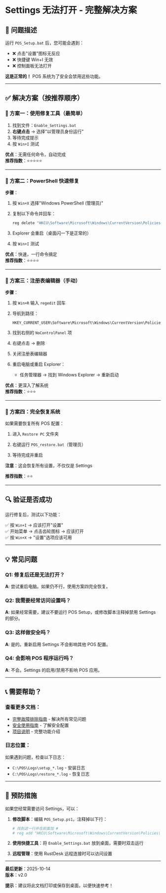# Settings 无法打开 - 完整解决方案

## 📌 问题描述

运行 `POS_Setup.bat` 后，您可能会遇到：
- ❌ 点击"设置"图标无反应
- ❌ 快捷键 Win+I 无效
- ❌ 控制面板无法打开

**这是正常的！** POS 系统为了安全会禁用这些功能。

---

## ✅ 解决方案（按推荐顺序）

### 🥇 方案一：使用修复工具（最简单）

1. 找到文件：`Enable_Settings.bat`
2. **右键点击** → 选择"以管理员身份运行"
3. 等待完成提示
4. 按 `Win+I` 测试

**优点**：无需任何命令，自动完成  
**推荐指数**：⭐⭐⭐⭐⭐

---

### 🥈 方案二：PowerShell 快速修复

**步骤**：

1. 按 `Win+X` 选择"Windows PowerShell (管理员)"
   
2. 复制以下命令并回车：
   ```powershell
   reg delete "HKCU\Software\Microsoft\Windows\CurrentVersion\Policies\Explorer" /v NoControlPanel /f; Stop-Process -Name explorer -Force; Start-Process explorer
   ```

3. Explorer 会重启（桌面闪一下是正常的）

4. 按 `Win+I` 测试

**优点**：快速，一行命令搞定  
**推荐指数**：⭐⭐⭐⭐

---

### 🥉 方案三：注册表编辑器（手动）

**步骤**：

1. 按 `Win+R` 输入 `regedit` 回车

2. 导航到路径：
   ```
   HKEY_CURRENT_USER\Software\Microsoft\Windows\CurrentVersion\Policies\Explorer
   ```

3. 找到右侧的 `NoControlPanel` 项

4. 右键点击 → 删除

5. 关闭注册表编辑器

6. 重启电脑或重启 Explorer：
   - 任务管理器 → 找到 Windows Explorer → 重新启动

**优点**：更深入了解系统  
**推荐指数**：⭐⭐⭐

---

### 🔄 方案四：完全恢复系统

如果需要恢复所有 POS 配置：

1. 进入 `Restore PC` 文件夹

2. 右键运行 `POS_restore.bat`（管理员）

3. 等待完成并重启

**注意**：这会恢复所有设置，不仅仅是 Settings

**推荐指数**：⭐⭐

---

## 🔍 验证是否成功

运行修复后，测试以下功能：

✅ 按 `Win+I` → 应该打开"设置"  
✅ 开始菜单 → 点击齿轮图标 → 应该打开  
✅ 按 `Win+X` → "设置"选项应该可用  

---

## 💡 常见问题

### Q1: 修复后还是无法打开？
**A**: 尝试重启电脑。如果仍不行，使用方案四完全恢复。

### Q2: 我需要经常访问设置吗？
**A**: 如果经常需要，建议不要运行 POS Setup，或修改脚本注释掉禁用 Settings 的部分。

### Q3: 这样做安全吗？
**A**: 是的。重新启用 Settings 不会影响其他 POS 配置。

### Q4: 会影响 POS 程序运行吗？
**A**: 不会。Settings 的启用/禁用不影响 POS 应用。

---

## 📞 需要帮助？

### 查看更多文档：
- [完整故障排除指南](TROUBLESHOOTING.md) - 解决所有常见问题
- [安全使用指南](SECURITY_GUIDE.md) - 了解安全配置
- [项目说明](README.md) - 完整功能介绍

### 日志位置：
如果遇到问题，检查以下日志：
- `C:\POS\Logs\setup_*.log` - 安装日志
- `C:\POS\Logs\restore_*.log` - 恢复日志

---

## 🎯 预防措施

如果您经常需要访问 Settings，可以：

1. **修改脚本**：编辑 `POS_Setup.ps1`，注释掉以下行：
   ```powershell
   # 找到这一行并在前面加 #
   # reg add "HKCU\Software\Microsoft\Windows\CurrentVersion\Policies\Explorer" /v NoControlPanel /t REG_DWORD /d 1 /f
   ```

2. **使用快捷工具**：将 `Enable_Settings.bat` 放到桌面，需要时双击运行

3. **远程管理**：使用 RustDesk 远程连接时可以访问设置

---

**最后更新**：2025-10-14  
**版本**：v2.0

**提示**：建议将此文档打印或保存到桌面，以便快速参考！